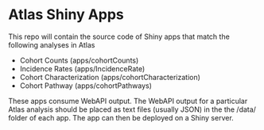 # Atlas Shiny Apps

This repo will contain the source code of Shiny apps that match the following analyses in Atlas

* Cohort Counts (apps/cohortCounts)
* Incidence Rates (apps/IncidenceRate)
* Cohort Characterization (apps/cohortCharacterization)
* Cohort Pathway (apps/cohortPathways)

These apps consume WebAPI output. The WebAPI output for a particular Atlas
analysis should be placed as text files (usually JSON) in the the /data/ folder of each app.
The app can then be deployed on a Shiny server.